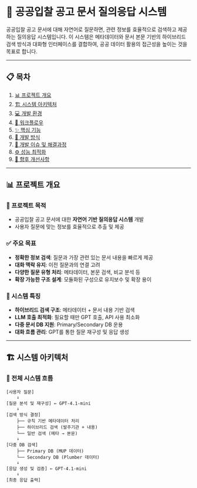 # 🧾 공공입찰 공고 문서 질의응답 시스템

공공입찰 공고 문서에 대해 자연어로 질문하면, 관련 정보를 효율적으로 검색하고 제공하는 질의응답 시스템입니다. 이 시스템은 메타데이터와 문서 본문 기반의 하이브리드 검색 방식과 대화형 인터페이스를 결합하여, 공공 데이터 활용의 접근성을 높이는 것을 목표로 합니다.

---

## 📋 목차

1. [📊 프로젝트 개요](#-프로젝트-개요)
2. [🏗️ 시스템 아키텍처](#-시스템-아키텍처)
3. [💻 개발 환경](#-개발-환경)
4. [🔁 워크플로우](#-워크플로우)
5. [✨ 핵심 기능](#-핵심-기능)
6. [🧱 개발 방식](#-개발-방식)
7. [🐞 개발 이슈 및 해결과정](#-개발-이슈-및-해결과정)
8. [⚙️ 성능 최적화](#-성능-최적화)
9. [🚀 향후 개선사항](#-향후-개선사항)

---

## 📊 프로젝트 개요

### 🎯 프로젝트 목적

- 공공입찰 공고 문서에 대한 **자연어 기반 질의응답 시스템** 개발  
- 사용자 질문에 맞는 정보를 효율적으로 추출 및 제공  

### ✅ 주요 목표

- **정확한 정보 검색**: 질문과 가장 관련 있는 문서 내용을 빠르게 제공  
- **대화 맥락 유지**: 이전 질문과의 연결 고려  
- **다양한 질문 유형 처리**: 메타데이터, 본문 검색, 비교 분석 등  
- **확장 가능한 구조 설계**: 모듈화된 구성으로 유지보수 및 확장 용이  

### 🧠 시스템 특징

- **하이브리드 검색 구조**: 메타데이터 + 문서 내용 기반 검색  
- **LLM 호출 최적화**: 필요할 때만 GPT 호출, API 사용 최소화  
- **다중 문서 DB 지원**: Primary/Secondary DB 운용  
- **대화 흐름 관리**: GPT를 통한 질문 재구성 및 응답 생성  

---

## 🏗️ 시스템 아키텍처

### 🔧 전체 시스템 흐름

```text
[사용자 질문]
    ↓
[질문 분석 및 재구성] ← GPT-4.1-mini
    ↓
[검색 방식 결정]
    ├── 규칙 기반 메타데이터 처리
    ├── 하이브리드 검색 (발주기관 + 내용)
    └── 일반 검색 (메타 → 본문)
    ↓
[다중 DB 검색]
    ├── Primary DB (MUP 데이터)
    └── Secondary DB (Plumber 데이터)
    ↓
[응답 생성 및 검증] ← GPT-4.1-mini
    ↓
[최종 응답 출력]
